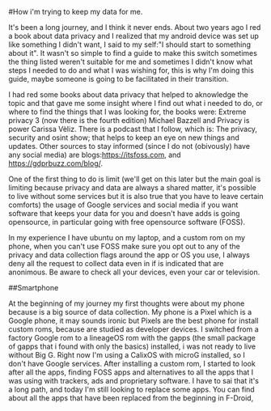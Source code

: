 #How i'm trying to keep my data for me.

It's been a long journey, and I think it never ends. About two years ago I red a book about data privacy and I realized that my android device was set up like something I didn't want, I said to my self:"I should start to something about it".
It wasn't so simple to find a guide to make this switch sometimes the thing listed weren't suitable for me and sometimes I didn't know what steps I needed to do and what I was wishing for, this is why I'm doing this guide, maybe someone is going to be facilitated in their transition.

I had red some books about data privacy that helped to aknowledge the topic and that gave me some insight where I find out what i needed to do, or where to find the things that I was looking for, the books were: Extreme privacy 3 (now there is the fourth edition) Michael Bazzell and Privacy is power Carissa Vèliz. 
There is a podcast that I follow, which is: The privacy, security and osint show; that helps to keep an eye on new things and updates.
Other sources to stay informed (since I do not (obivously) have any social media) are blogs:https://itsfoss.com, and https://gdprbuzz.com/blog/.

One of the first thing to do is limit (we'll get on this later but the main goal is limiting because privacy and data are always a shared matter, it's possible to live without some services but it is also true that you have to leave certain comforts) the usage of Google services and social media if you want software that keeps your data for you and doesn't have adds is going opensource, in particular going with free opensource software (FOSS). 

In my experience I have ubuntu on my laptop, and a custom rom on my phone, when you can't use FOSS make sure you opt out to any of the privacy and data collection flags around the app or OS you use, I always deny all the request to collect data even in if is indicated that are anonimous.
Be aware to check all your devices, even your car or television.

##Smartphone

At the beginning of my journey my first thoughts were about my phone because is a big source of data collection. My phone is a Pixel which is a Google phone, it may sounds ironic but Pixels are the best phone for install custom roms, because are studied as developer devices. 
I switched from a factory Google rom to a lineageOS rom with the gapps (the small package of gapps that i found with only the basics) installed, i was not ready to live without Big G. Right now I'm using a CalixOS with microG installed, so I don't have Google services.
After installing a custom rom, I started to look after all the apps, finding FOSS apps and alternatives to all the apps that I was using with trackers, ads and proprietary software.
I have to sai that it's a long path, and today I'm still looking to replace some apps.
You can find about all the apps that have been replaced from the beginning in F-Droid, 

